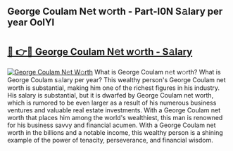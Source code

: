## George Coulam N𝚎t w𝚘rth - Part-I0N S𝚊lary per year OolYl

# <h2><a href="http://gc0ken.nevu.top/?p=George+Coulam">🔗 👉🔴 George Coulam N𝚎t w𝚘rth - S𝚊lary</a></h2>

[![George Coulam N𝚎t W𝚘rth](https://i.imgur.com/Oavwk0R.jpeg)](http://gc0ken.nevu.top/?p=George+Coulam)
What is George Coulam n𝚎t w𝚘rth? What is George Coulam s𝚊lary per year?
This wealthy person's George Coulam net worth is substantial, making him one of the richest figures in his industry. His salary is substantial, but it is dwarfed by George Coulam net worth, which is rumored to be even larger as a result of his numerous business ventures and valuable real estate investments. With a George Coulam net worth that places him among the world's wealthiest, this man is renowned for his business savvy and financial acumen. With a George Coulam net worth in the billions and a notable income, this wealthy person is a shining example of the power of tenacity, perseverance, and financial wisdom.
